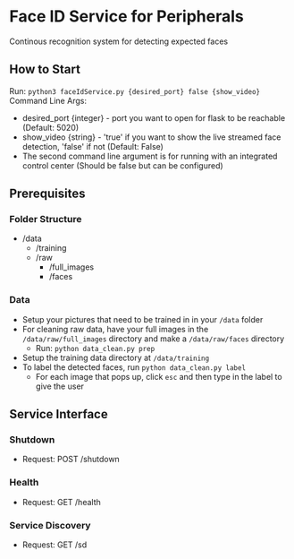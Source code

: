 # Face ID Service for Peripherals
Continous recognition system for detecting expected faces

## How to Start
Run: `python3 faceIdService.py {desired_port} false {show_video}`
Command Line Args:
- desired_port {integer} - port you want to open for flask to be reachable (Default: 5020)
- show_video {string} - 'true' if you want to show the live streamed face detection, 'false' if not (Default: False)
- The second command line argument is for running with an integrated control center (Should be false but can be configured)

## Prerequisites
### Folder Structure
- /data
    - /training
    - /raw
        - /full_images
        - /faces
### Data
- Setup your pictures that need to be trained in in your `/data` folder
- For cleaning raw data, have your full images in the `/data/raw/full_images` directory and make a `/data/raw/faces` directory
    - Run: `python data_clean.py prep`
- Setup the training data directory at `/data/training`
- To label the detected faces, run `python data_clean.py label`
    - For each image that pops up, click `esc` and then type in the label to give the user


## Service Interface
### Shutdown
- Request: POST /shutdown
### Health
- Request: GET /health
### Service Discovery
- Request: GET /sd